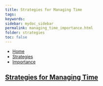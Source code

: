 ```yaml
---
title: Strategies for Managing Time
tags: 
keywords: 
sidebar: mydoc_sidebar
permalink: managing_time_importance.html
folder: strategies
toc: false
---
```


<ul class="breadcrumb">
    <li><a href="index.html">Home</a></li>
    <li><a href="strategies.html">Strategies</a></li>
    <li><a href="strategies_managing_time.html>Managing Time</a></li>
    <li class="active">Importance</li>
</ul>

## Strategies for Managing Time


